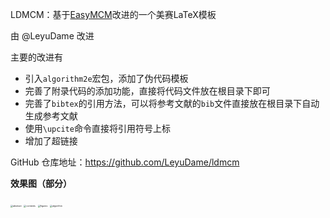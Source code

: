 LDMCM：基于[EasyMCM](https://github.com/xjtu-blacksmith/easymcm/releases)改进的一个美赛LaTeX模板

由 @LeyuDame 改进

主要的改进有

- 引入`algorithm2e`宏包，添加了伪代码模板
- 完善了附录代码的添加功能，直接将代码文件放在根目录下即可
- 完善了`bibtex`的引用方法，可以将参考文献的`bib`文件直接放在根目录下自动生成参考文献
- 使用`\upcite`命令直接将引用符号上标
- 增加了超链接

GitHub 仓库地址：<https://github.com/LeyuDame/ldmcm>

**效果图（部分）**

<img src="https://pauline.oss-cn-shenzhen.aliyuncs.com/img/202401071811392.webp" alt="abstract" style="zoom: 25%;" />

<img src="https://pauline.oss-cn-shenzhen.aliyuncs.com/img/202401071813739.webp" alt="contents" style="zoom:25%;" />

<img src="https://pauline.oss-cn-shenzhen.aliyuncs.com/img/202401071814128.webp" alt="figures" style="zoom:25%;" />

<img src="https://pauline.oss-cn-shenzhen.aliyuncs.com/img/202401071816265.webp" alt="algorithm" style="zoom: 25%;" />

